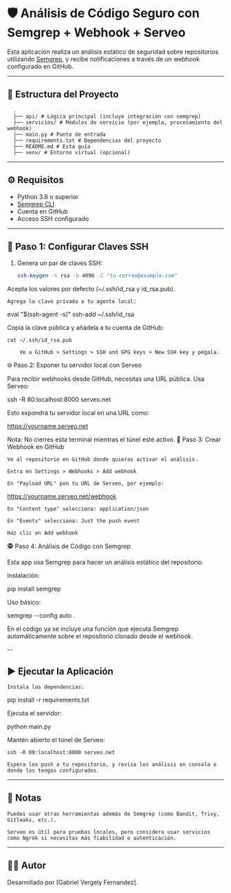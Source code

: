 # 🛡️ Análisis de Código Seguro con Semgrep + Webhook + Serveo

Esta aplicación realiza un análisis estático de seguridad sobre repositorios utilizando [Semgrep](https://semgrep.dev), y recibe notificaciones a través de un webhook configurado en GitHub.

---

## 📁 Estructura del Proyecto

      .  
      ├── api/ # Lógica principal (incluye integración con semgrep)
      ├── servicios/ # Módulos de servicio (por ejemplo, procesamiento del webhook)
      ├── main.py # Punto de entrada
      ├── requirements.txt # Dependencias del proyecto
      ├── README.md # Esta guía
      ├── venv/ # Entorno virtual (opcional)


---

## ⚙️ Requisitos

- Python 3.8 o superior
- [Semgrep CLI](https://semgrep.dev/docs/installation/)
- Cuenta en GitHub
- Acceso SSH configurado

---

## 🔐 Paso 1: Configurar Claves SSH

1. Genera un par de claves SSH:
   ```bash
   ssh-keygen -t rsa -b 4096 -C "tu-correo@example.com"

Acepta los valores por defecto (~/.ssh/id_rsa y id_rsa.pub).

    Agrega la clave privada a tu agente local:

eval "$(ssh-agent -s)"
ssh-add ~/.ssh/id_rsa

Copia la clave pública y añádela a tu cuenta de GitHub:

    cat ~/.ssh/id_rsa.pub

        Ve a GitHub > Settings > SSH and GPG keys > New SSH key y pégala.

🌐 Paso 2: Exponer tu servidor local con Serveo

Para recibir webhooks desde GitHub, necesitas una URL pública. Usa Serveo:

ssh -R 80:localhost:8000 serveo.net

Esto expondrá tu servidor local en una URL como:

https://yourname.serveo.net

Nota: No cierres esta terminal mientras el túnel esté activo.
🔁 Paso 3: Crear Webhook en GitHub

    Ve al repositorio en GitHub donde quieras activar el análisis.

    Entra en Settings > Webhooks > Add webhook

    En "Payload URL" pon tu URL de Serveo, por ejemplo:

https://yourname.serveo.net/webhook

    En "Content type" selecciona: application/json

    En "Events" selecciona: Just the push event

    Haz clic en Add webhook

🕵️ Paso 4: Análisis de Código con Semgrep

Esta app usa Semgrep para hacer un análisis estático del repositorio.

Instalación:

pip install semgrep

Uso básico:

semgrep --config auto .

En el código ya se incluye una función que ejecuta Semgrep automáticamente sobre el repositorio clonado desde el webhook.

--

## ▶️ Ejecutar la Aplicación

    Instala las dependencias:

pip install -r requirements.txt

Ejecuta el servidor:

python main.py

Mantén abierto el túnel de Serveo:

    ssh -R 80:localhost:8000 serveo.net

    Espera los push a tu repositorio, y revisa los análisis en consola o donde los tengas configurados.

---

## 📌 Notas

    Puedes usar otras herramientas además de Semgrep (como Bandit, Trivy, Gitleaks, etc.).

    Serveo es útil para pruebas locales, pero considera usar servicios como Ngrok si necesitas más fiabilidad o autenticación.

---

## 🧑‍💻 Autor

Desarrollado por [Gabriel Vergely Fernandez].
